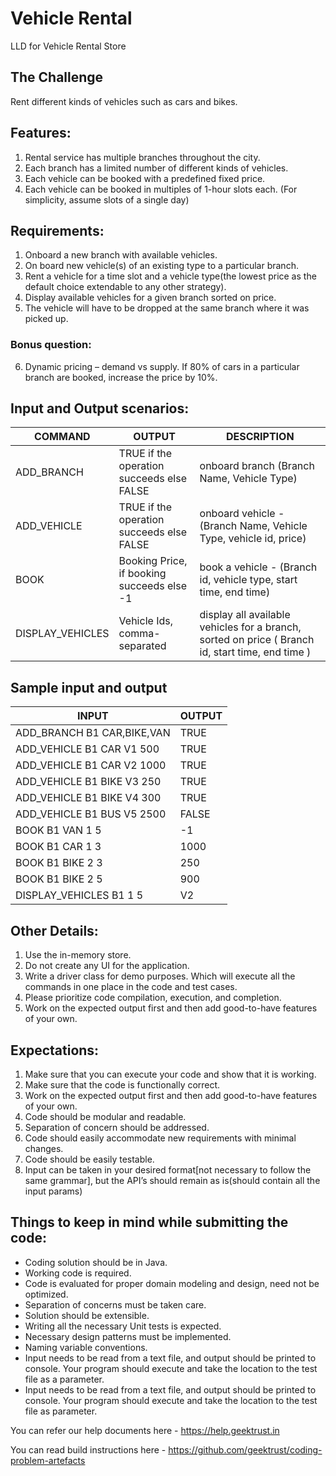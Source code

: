 # Vehicle Rental
LLD for Vehicle Rental Store

## The Challenge
Rent different kinds of vehicles such as cars and bikes.

## Features:
1. Rental service has multiple branches throughout the city.
2. Each branch has a limited number of different kinds of vehicles.
3. Each vehicle can be booked with a predefined fixed price.
4. Each vehicle can be booked in multiples of 1-hour slots each. (For simplicity, assume slots of a single day)

## Requirements:
1. Onboard a new branch with available vehicles.
2. On board new vehicle(s) of an existing type to a particular branch.
3. Rent a vehicle for a time slot and a vehicle type(the lowest price as the default choice extendable to any other strategy).
4. Display available vehicles for a given branch sorted on price.
5. The vehicle will have to be dropped at the same branch where it was picked up.
### Bonus question:
6. Dynamic pricing – demand vs supply. If 80% of cars in a particular branch are booked, increase the price by 10%.

## Input and Output scenarios:
|COMMAND|OUTPUT|DESCRIPTION|
|---|---|---|
|ADD_BRANCH|TRUE if the operation succeeds else FALSE|onboard branch (Branch Name, Vehicle Type)|
|ADD_VEHICLE|TRUE if the operation succeeds else FALSE|onboard vehicle - (Branch Name, Vehicle Type, vehicle id, price)|
|BOOK|Booking Price, if booking succeeds else -1|book a vehicle - (Branch id, vehicle type, start time, end time)|
|DISPLAY_VEHICLES|Vehicle Ids, comma-separated|display all available vehicles for a branch, sorted on price ( Branch id, start time, end time )|

## Sample input and output
|INPUT|OUTPUT|
|---|---|
|ADD_BRANCH B1 CAR,BIKE,VAN|TRUE|
|ADD_VEHICLE B1 CAR V1 500|TRUE|
|ADD_VEHICLE B1 CAR V2 1000|TRUE|
|ADD_VEHICLE B1 BIKE V3 250|TRUE|
|ADD_VEHICLE B1 BIKE V4 300|TRUE|
|ADD_VEHICLE B1 BUS V5 2500|FALSE|
|BOOK B1 VAN 1 5|-1|
|BOOK B1 CAR 1 3|1000|
|BOOK B1 BIKE 2 3|250|
|BOOK B1 BIKE 2 5|900|
|DISPLAY_VEHICLES B1 1 5|V2|

## Other Details:
1. Use the in-memory store.
2. Do not create any UI for the application.
3. Write a driver class for demo purposes. Which will execute all the commands in one place in the code and test cases.
4. Please prioritize code compilation, execution, and completion.
5. Work on the expected output first and then add good-to-have features of your own.

## Expectations:
1. Make sure that you can execute your code and show that it is working.
2. Make sure that the code is functionally correct.
3. Work on the expected output first and then add good-to-have features of your own.
4. Code should be modular and readable.
5. Separation of concern should be addressed.
6. Code should easily accommodate new requirements with minimal changes.
7. Code should be easily testable.
8. Input can be taken in your desired format[not necessary to follow the same grammar], but the API’s should remain as is(should contain all the input params)

## Things to keep in mind while submitting the code:
* Coding solution should be in Java.
* Working code is required.
* Code is evaluated for proper domain modeling and design, need not be optimized.
* Separation of concerns must be taken care.
* Solution should be extensible.
* Writing all the necessary Unit tests is expected.
* Necessary design patterns must be implemented.
* Naming variable conventions.
* Input needs to be read from a text file, and output should be printed to console. Your program should execute and take the location to the test file as a parameter.
* Input needs to be read from a text file, and output should be printed to console. Your program should execute and take the location to the test file as parameter.

You can refer our help documents here - https://help.geektrust.in

You can read build instructions here - https://github.com/geektrust/coding-problem-artefacts
